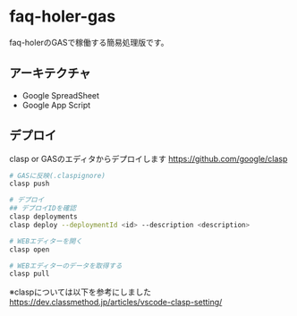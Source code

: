 # faq-holer-gas
faq-holerのGASで稼働する簡易処理版です。

## アーキテクチャ
- Google SpreadSheet
- Google App Script

## デプロイ
clasp or GASのエディタからデプロイします
https://github.com/google/clasp
```bash
# GASに反映(.claspignore)
clasp push

# デプロイ
## デプロイIDを確認
clasp deployments
clasp deploy --deploymentId <id> --description <description>

# WEBエディターを開く
clasp open

# WEBエディターのデータを取得する
clasp pull
```

※claspについては以下を参考にしました
https://dev.classmethod.jp/articles/vscode-clasp-setting/
